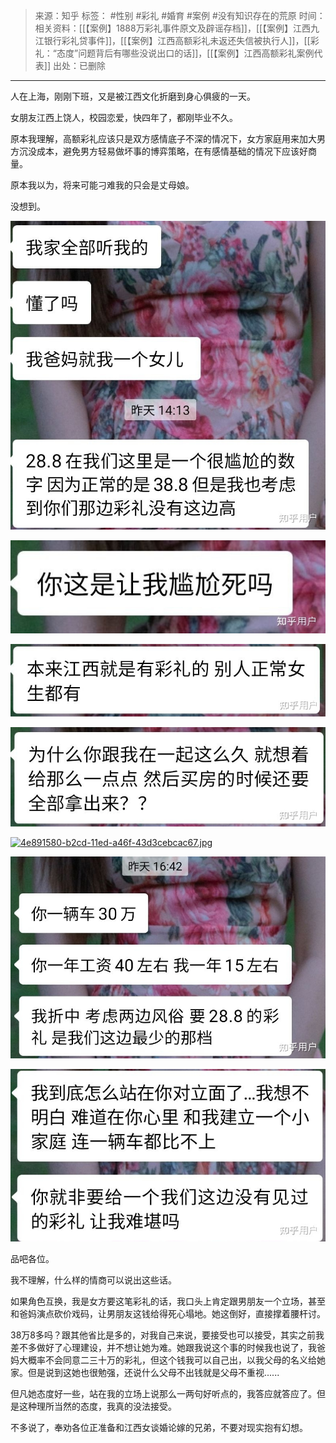 > 来源：知乎
> 标签： #性别 #彩礼 #婚育 #案例 #没有知识存在的荒原
> 时间：
> 相关资料：[[【案例】1888万彩礼事件原文及辟谣存档]]，[[【案例】江西九江银行彩礼贷事件]]，[[【案例】江西高额彩礼未返还失信被执行人]]，[[彩礼：“态度”问题背后有哪些没说出口的话]]，[[【案例】江西高额彩礼案例代表]]
> 出处：已删除
***

人在上海，刚刚下班，又是被江西文化折磨到身心俱疲的一天。

女朋友江西上饶人，校园恋爱，快四年了，都刚毕业不久。

原本我理解，高额彩礼应该只是双方感情底子不深的情况下，女方家庭用来加大男方沉没成本，避免男方轻易做坏事的博弈策略，在有感情基础的情况下应该好商量。

原本我以为，将来可能刁难我的只会是丈母娘。

没想到。

[![4e8b1150-b2cd-11ed-a46f-43d3cebcac67.jpg](https://raw.githubusercontent.com/bluntvoice/mypic/main/4e8b1150-b2cd-11ed-a46f-43d3cebcac67.jpg)](https://raw.githubusercontent.com/bluntvoice/mypic/main/4e8b1150-b2cd-11ed-a46f-43d3cebcac67.jpg)

[![4e8c97f0-b2cd-11ed-a46f-43d3cebcac67.jpg](https://raw.githubusercontent.com/bluntvoice/mypic/main/4e8c97f0-b2cd-11ed-a46f-43d3cebcac67.jpg)](https://raw.githubusercontent.com/bluntvoice/mypic/main/4e8c97f0-b2cd-11ed-a46f-43d3cebcac67.jpg)

[![4e8767d0-b2cd-11ed-a46f-43d3cebcac67.jpg](https://raw.githubusercontent.com/bluntvoice/mypic/main/4e8767d0-b2cd-11ed-a46f-43d3cebcac67.jpg)](https://raw.githubusercontent.com/bluntvoice/mypic/main/4e8767d0-b2cd-11ed-a46f-43d3cebcac67.jpg)

[![4e893c90-b2cd-11ed-a46f-43d3cebcac67.jpg](https://raw.githubusercontent.com/bluntvoice/mypic/main/4e893c90-b2cd-11ed-a46f-43d3cebcac67.jpg)](https://raw.githubusercontent.com/bluntvoice/mypic/main/4e893c90-b2cd-11ed-a46f-43d3cebcac67.jpg)

[![4e891580-b2cd-11ed-a46f-43d3cebcac67.jpg](https://raw.githubusercontent.com/bluntvoice/mypic/main/4e891580-b2cd-11ed-a46f-43d3cebcac67.jpg)](https://raw.githubusercontent.com/bluntvoice/mypic/main/4e891580-b2cd-11ed-a46f-43d3cebcac67.jpg)

[![4ec18aa0-b2cd-11ed-a46f-43d3cebcac67.jpg](https://raw.githubusercontent.com/bluntvoice/mypic/main/4ec18aa0-b2cd-11ed-a46f-43d3cebcac67.jpg)](https://raw.githubusercontent.com/bluntvoice/mypic/main/4ec18aa0-b2cd-11ed-a46f-43d3cebcac67.jpg)

[![4ec470d0-b2cd-11ed-a46f-43d3cebcac67.jpg](https://raw.githubusercontent.com/bluntvoice/mypic/main/4ec470d0-b2cd-11ed-a46f-43d3cebcac67.jpg)](https://raw.githubusercontent.com/bluntvoice/mypic/main/4ec470d0-b2cd-11ed-a46f-43d3cebcac67.jpg)

品吧各位。

我不理解，什么样的情商可以说出这些话。

如果角色互换，我是女方要这笔彩礼的话，我口头上肯定跟男朋友一个立场，甚至和爸妈演点砍价戏码，让男朋友这钱给得死心塌地。她这倒好，直接撑着腰杆讨。

38万8多吗？跟其他省比是多的，对我自己来说，要接受也可以接受，其实之前我差不多做好了心理建设，并不想让她为难。她跟我说这个事的时候我也说了，我爸妈大概率不会同意二三十万的彩礼，但这个钱我可以自己出，以我父母的名义给她家。但是说到这她也很勉强，还说什么父母不出钱就是父母不重视......

但凡她态度好一些，站在我的立场上说那么一两句好听点的，我答应就答应了。但是这种理所当然的态度，我真的没法接受。

不多说了，奉劝各位正准备和江西女谈婚论嫁的兄弟，不要对现实抱有幻想。